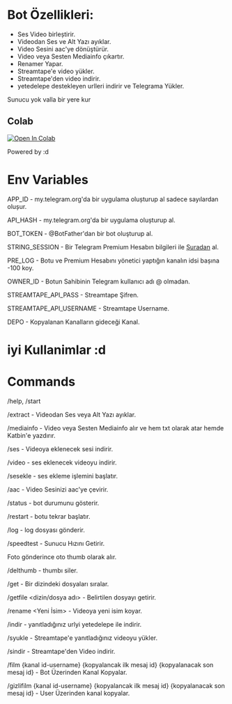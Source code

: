 # Bot Özellikleri:

- Ses Video birleștirir.
- Videodan Ses ve Alt Yazı ayıklar.
- Video Sesini aac'ye dönüştürür. 
- Video veya Sesten Mediainfo çıkartır. 
- Renamer Yapar. 
- Streamtape'e video yükler. 
- Streamtape'den video indirir. 
- yetedelepe destekleyen urlleri indirir ve Telegrama Yükler. 

Sunucu yok valla bir yere kur

## Colab
[![Open In Colab](https://colab.research.google.com/assets/colab-badge.svg)](https://colab.research.google.com/github/ali-mmagneto/aadder/blob/main/audiobot.ipynb)

      

Powered by :d


# Env Variables

APP_ID - my.telegram.org'da bir uygulama olușturup al sadece sayılardan olușur.

API_HASH - my.telegram.org'da bir uygulama olușturup al.

BOT_TOKEN - @BotFather'dan bir bot oluşturup al.

STRING_SESSION - Bir Telegram Premium Hesabın bilgileri ile [Șuradan](https://replit.com/@dashezup/generate-pyrogram-session-string) al.

PRE_LOG - Botu ve Premium Hesabını yönetici yaptığın kanalın idsi bașına -100 koy.

OWNER_ID - Botun Sahibinin Telegram kullanıcı adı @ olmadan. 

STREAMTAPE_API_PASS - Streamtape Şifren. 

STREAMTAPE_API_USERNAME - Streamtape Username. 

DEPO - Kopyalanan Kanalların gideceği Kanal. 

# iyi Kullanimlar :d

# Commands

/help, /start

/extract - Videodan Ses veya Alt Yazı ayıklar.

/mediainfo - Video veya Sesten Mediainfo alır ve hem txt olarak atar hemde Katbin'e yazdırır.

/ses - Videoya eklenecek sesi indirir.

/video - ses eklenecek videoyu indirir. 

/sesekle - ses ekleme işlemini başlatır.

/aac - Video Sesinizi aac'ye çevirir.

/status - bot durumunu gösterir.

/restart - botu tekrar başlatır.

/log - log dosyası gönderir. 

/speedtest - Sunucu Hızını Getirir.

Foto gönderince oto thumb olarak alır. 

/delthumb - thumbı siler. 

/get <dizin> - Bir dizindeki dosyaları sıralar. 

/getfile <dizin/dosya adı> - Belirtilen dosyayı getirir.

/rename <Yeni İsim> - Videoya yeni isim koyar. 

/indir - yanıtladığınız urlyi yetedelepe ile indirir.

/syukle - Streamtape'e yanıtladığınız videoyu yükler.

/sindir - Streamtape'den Video indirir.

/film {kanal id-username} {kopyalancak ilk mesaj id} {kopyalanacak son mesaj id} - Bot Üzerinden Kanal Kopyalar.

/gizlifilm {kanal id-username} {kopyalancak ilk mesaj id} {kopyalanacak son mesaj id} - User Üzerinden kanal kopyalar.
